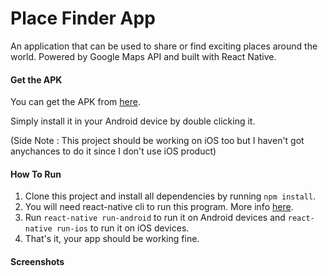 # Place Finder App

An application that can be used to share or find exciting places around the world. Powered by Google Maps API and built with React Native.

#### Get the APK

You can get the APK from [here](https://drive.google.com/file/d/1FzW9yIXclL4BA3Jo4QO0uJFnWq8kgpH8/view).

Simply install it in your Android device by double clicking it.

(Side Note : This project should be working on iOS too but I haven't got anychances to do it since I don't use iOS product)

#### How To Run

1. Clone this project and install all dependencies by running `npm install`.
2. You will need react-native cli to run this program. More info [here](https://facebook.github.io/react-native/docs/understanding-cli).
3. Run `react-native run-android` to run it on Android devices and `react-native run-ios` to run it on iOS devices.
4. That's it, your app should be working fine.

#### Screenshots

[](screenshots/pf-ss0.jpg)

[](screenshots/pf-ss1.jpg)

[](screenshots/pf-ss2.jpg)

[](screenshots/pf-ss3.jpg)
